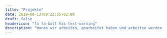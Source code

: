 ```yaml
---
title: "Projekte"
date: 2019-08-13T09:22:55+02:00
draft: false
headericon: "fa fa-bolt has-text-warning"
description: "Woran wir arbeiten, gearbeitet haben und arbeiten werden."
---
```

